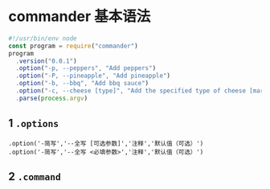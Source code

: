 # commander 基本语法

```js
#!/usr/bin/env node
const program = require("commander")
program
  .version("0.0.1")
  .option("-p, --peppers", "Add peppers")
  .option("-P, --pineapple", "Add pineapple")
  .option("-b, --bbq", "Add bbq sauce")
  .option("-c, --cheese [type]", "Add the specified type of cheese [marble]", "marble")
  .parse(process.argv)

```

## 1 `.options`      
`.option('-简写','--全写 [可选参数]','注释','默认值（可选）')`       
`.option('-简写','--全写 <必填参数>','注释','默认值（可选）')`        


## 2  `.command`  
